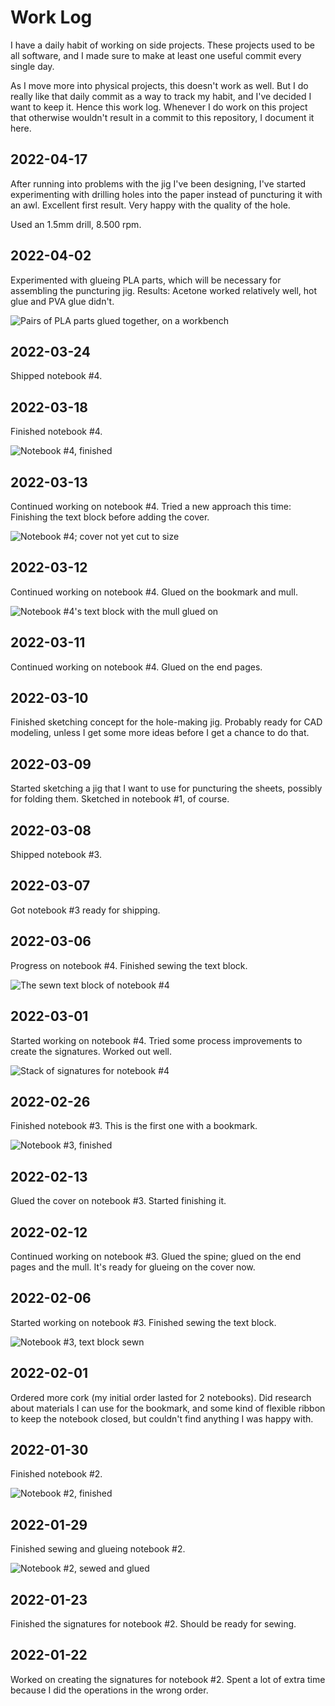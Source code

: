 # Work Log

I have a daily habit of working on side projects. These projects used to be all software, and I made sure to make at least one useful commit every single day.

As I move more into physical projects, this doesn't work as well. But I do really like that daily commit as a way to track my habit, and I've decided I want to keep it. Hence this work log. Whenever I do work on this project that otherwise wouldn't result in a commit to this repository, I document it here.


## 2022-04-17

After running into problems with the jig I've been designing, I've started experimenting with drilling holes into the paper instead of puncturing it with an awl. Excellent first result. Very happy with the quality of the hole.

Used an 1.5mm drill, 8.500 rpm.


## 2022-04-02

Experimented with glueing PLA parts, which will be necessary for assembling the puncturing jig. Results: Acetone worked relatively well, hot glue and PVA glue didn't.

![Pairs of PLA parts glued together, on a workbench](work-log/2022-04-02.jpg)


## 2022-03-24

Shipped notebook #4.


## 2022-03-18

Finished notebook #4.

![Notebook #4, finished](work-log/2022-03-18.jpg)


## 2022-03-13

Continued working on notebook #4. Tried a new approach this time: Finishing the text block before adding the cover.

![Notebook #4; cover not yet cut to size](work-log/2022-03-13.jpg)


## 2022-03-12

Continued working on notebook #4. Glued on the bookmark and mull.

![Notebook #4's text block with the mull glued on](work-log/2022-03-12.jpg)


## 2022-03-11

Continued working on notebook #4. Glued on the end pages.


## 2022-03-10

Finished sketching concept for the hole-making jig. Probably ready for CAD modeling, unless I get some more ideas before I get a chance to do that.


## 2022-03-09

Started sketching a jig that I want to use for puncturing the sheets, possibly for folding them. Sketched in notebook #1, of course.


## 2022-03-08

Shipped notebook #3.


## 2022-03-07

Got notebook #3 ready for shipping.


## 2022-03-06

Progress on notebook #4. Finished sewing the text block.

![The sewn text block of notebook #4](work-log/2022-03-06.jpg)


## 2022-03-01

Started working on notebook #4. Tried some process improvements to create the signatures. Worked out well.

![Stack of signatures for notebook #4](work-log/2022-03-01.jpg)


## 2022-02-26

Finished notebook #3. This is the first one with a bookmark.

![Notebook #3, finished](work-log/2022-02-26.jpg)


## 2022-02-13

Glued the cover on notebook #3. Started finishing it.


## 2022-02-12

Continued working on notebook #3. Glued the spine; glued on the end pages and the mull. It's ready for glueing on the cover now.


## 2022-02-06

Started working on notebook #3. Finished sewing the text block.

![Notebook #3, text block sewn](work-log/2022-02-06.jpg)


## 2022-02-01

Ordered more cork (my initial order lasted for 2 notebooks). Did research about materials I can use for the bookmark, and some kind of flexible ribbon to keep the notebook closed, but couldn't find anything I was happy with.


## 2022-01-30

Finished notebook #2.

![Notebook #2, finished](work-log/2022-01-30.jpg)


## 2022-01-29

Finished sewing and glueing notebook #2.

![Notebook #2, sewed and glued](work-log/2022-01-29.jpg)


## 2022-01-23

Finished the signatures for notebook #2. Should be ready for sewing.


## 2022-01-22

Worked on creating the signatures for notebook #2. Spent a lot of extra time because I did the operations in the wrong order.
